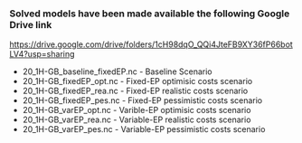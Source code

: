 
### Solved models have been made available the following Google Drive link

https://drive.google.com/drive/folders/1cH98dqO_QQi4JteFB9XY36fP66botLV4?usp=sharing

- 20_1H-GB_baseline_fixedEP.nc - Baseline Scenario
- 20_1H-GB_fixedEP_opt.nc - Fixed-EP optimisic costs scenario
- 20_1H-GB_fixedEP_rea.nc - Fixed-EP realistic costs scenario
- 20_1H-GB_fixedEP_pes.nc - Fixed-EP pessimistic costs scenario
- 20_1H-GB_varEP_opt.nc - Varible-EP optimisic costs scenario
- 20_1H-GB_varEP_rea.nc - Variable-EP realistic costs scenario
- 20_1H-GB_varEP_pes.nc - Variable-EP pessimistic costs scenario
